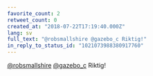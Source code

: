 ```yaml
---
favorite_count: 2
retweet_count: 0
created_at: "2018-07-22T17:19:40.000Z"
lang: sv
full_text: "@robsmallshire @gazebo_c Riktig!"
in_reply_to_status_id: "1021073988380917760"
---
```


[@robsmallshire](https://twitter.com/robsmallshire)
[@gazebo_c](https://twitter.com/gazebo_c) Riktig!
